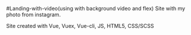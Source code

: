 #Landing-with-video(using with background video and flex) 
Site with my photo from instagram.

Site created with Vue, Vuex, Vue-cli, JS, HTML5, CSS/SCSS
